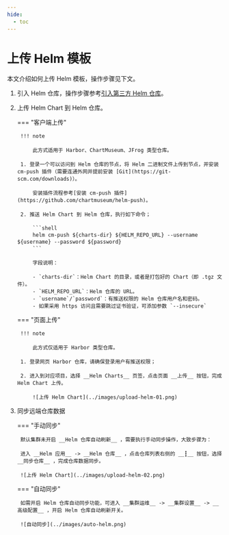 ```yaml
---
hide:
  - toc
---
```


# 上传 Helm 模板

本文介绍如何上传 Helm 模板，操作步骤见下文。

1. 引入 Helm 仓库，操作步骤参考[引入第三方 Helm 仓库](./helm-repo.md)。

2. 上传 Helm Chart 到 Helm 仓库。

    === "客户端上传"

        !!! note

            此方式适用于 Harbor、ChartMuseum、JFrog 类型仓库。

        1. 登录一个可以访问到 Helm 仓库的节点，将 Helm 二进制文件上传到节点，并安装 cm-push 插件（需要连通外网并提前安装 [Git](https://git-scm.com/downloads)）。

            安装插件流程参考[安装 cm-push 插件](https://github.com/chartmuseum/helm-push)。

        2. 推送 Helm Chart 到 Helm 仓库，执行如下命令；

            ```shell
            helm cm-push ${charts-dir} ${HELM_REPO_URL} --username ${username} --password ${password}
            ```

            字段说明：

            - `charts-dir`：Helm Chart 的目录，或者是打包好的 Chart（即 .tgz 文件）。
            - `HELM_REPO_URL`：Helm 仓库的 URL。
            - `username`/`password`：有推送权限的 Helm 仓库用户名和密码。
            - 如果采用 https 访问且需要跳过证书验证，可添加参数 `--insecure`

    === "页面上传"

        !!! note

            此方式仅适用于 Harbor 类型仓库。

        1. 登录网页 Harbor 仓库，请确保登录用户有推送权限；

        2. 进入到对应项目，选择 __Helm Charts__ 页签，点击页面 __上传__ 按钮，完成 Helm Chart 上传。

            ![上传 Helm Chart](../images/upload-helm-01.png)

3. 同步远端仓库数据

    === "手动同步"
    
        默认集群未开启 __Helm 仓库自动刷新__ ，需要执行手动同步操作，大致步骤为：

        进入 __Helm 应用__ -> __Helm 仓库__ ，点击仓库列表右侧的 __┇__ 按钮，选择 __同步仓库__ ，完成仓库数据同步。

        ![上传 Helm Chart](../images/upload-helm-02.png)

    === "自动同步"
    
        如需开启 Helm 仓库自动同步功能，可进入 __集群运维__ -> __集群设置__ -> __高级配置__ ，开启 Helm 仓库自动刷新开关。

        ![自动同步](../images/auto-helm.png)
